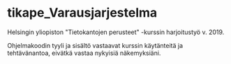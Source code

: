 # tikape_Varausjarjestelma

Helsingin yliopiston "Tietokantojen perusteet" -kurssin harjoitustyö v. 2019.

Ohjelmakoodin tyyli ja sisältö vastaavat kurssin käytänteitä ja tehtävänantoa, eivätkä vastaa nykyisiä näkemyksiäni.
